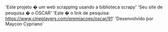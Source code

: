 'Este projeto � um web scrapping usando a biblioteca scrapy' 
'Seu site de pesquisa � o OSCAR' 
'Este � o link de pesquisa:  https://www.cineplayers.com/premiacoes/oscar/91' 
'Desenvolvido por Maycon Cypriano' 

